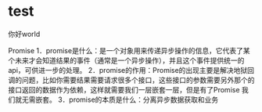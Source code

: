 # test

你好world

Promise
1．promise是什么：是一个对象用来传递异步操作的信息，它代表了某个未来才会知道结果的事件（通常是一个异步操作），并且这个事件提供统一的api，可供进一步的处理。
2．promise的作用：Promise的出现主要是解决地狱回调的问题，比如你需要结果需要请求很多个接口，这些接口的参数需要另外那个的接口返回的数据作为依赖，这样就需要我们一层嵌套一层，但是有了Promise 我们就无需嵌套。
3．promise的本质是什么：分离异步数据获取和业务
